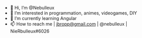 - 👋 Hi, I’m @Nebulleux
- 👀 I’m interested in programmation, animes, videogames, DIY
- 🌱 I’m currently learning Angular
- 📫 How to reach me | jbropp@gmail.com | @nebulleux | NieRbulleux#6026

<!---
Nebulleux/Nebulleux is a ✨ special ✨ repository because its `README.md` (this file) appears on your GitHub profile.
You can click the Preview link to take a look at your changes.
--->
